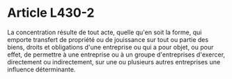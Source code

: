 # Article L430-2

La concentration résulte de tout acte, quelle qu'en soit la forme, qui emporte transfert de propriété ou de jouissance sur tout ou partie des biens, droits et obligations d'une entreprise ou qui a pour objet, ou pour effet, de permettre à une entreprise ou à un groupe d'entreprises d'exercer, directement ou indirectement, sur une ou plusieurs autres entreprises une influence déterminante.